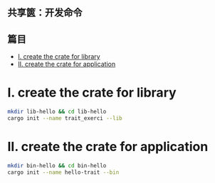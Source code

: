 ## 共享篋：开发命令

## 篇目

- [I. create the crate for library](#i-create-the-crate-for-library)
- [II. create the crate for application](#ii-create-the-crate-for-application)

# I. create the crate for library
```bash
mkdir lib-hello && cd lib-hello
cargo init --name trait_exerci --lib
```

# II. create the crate for application
```bash
mkdir bin-hello && cd bin-hello
cargo init --name hello-trait --bin
```